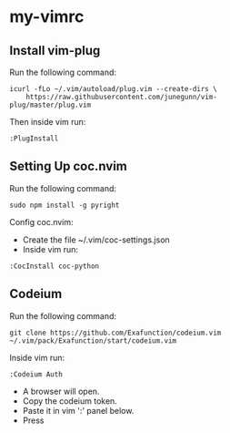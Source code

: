 # my-vimrc

## Install vim-plug

Run the following command:
```
icurl -fLo ~/.vim/autoload/plug.vim --create-dirs \
    https://raw.githubusercontent.com/junegunn/vim-plug/master/plug.vim

```
Then inside vim run:

```
:PlugInstall
```

## Setting Up coc.nvim

Run the following command:
```
sudo npm install -g pyright
```

Config coc.nvim:

- Create the file ~/.vim/coc-settings.json
- Inside vim run:
```
:CocInstall coc-python
```

## Codeium

Run the following command:
```
git clone https://github.com/Exafunction/codeium.vim ~/.vim/pack/Exafunction/start/codeium.vim
```

Inside vim run:
```
:Codeium Auth
```
- A browser will open.
- Copy the codeium token.
- Paste it in vim ':' panel below.
- Press <Enter>


